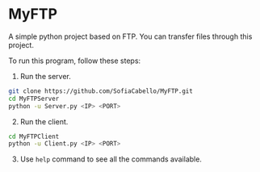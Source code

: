 # MyFTP

A simple python project based on FTP. You can transfer files through this project.

To run this program, follow these steps:
1. Run the server.
```sh
git clone https://github.com/SofiaCabello/MyFTP.git
cd MyFTPServer
python -u Server.py <IP> <PORT>
```

2. Run the client.
```sh
cd MyFTPClient
python -u Client.py <IP> <PORT>
```

3. Use `help` command to see all the commands available.

